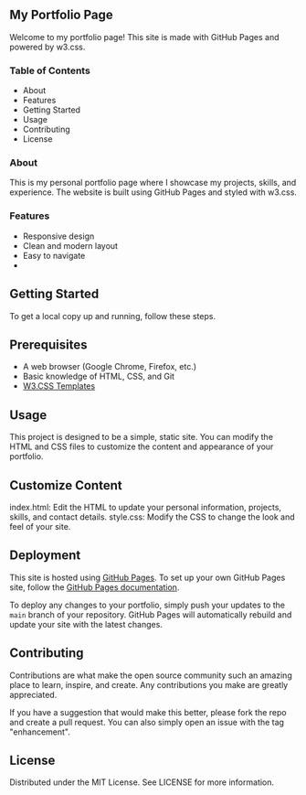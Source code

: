## My Portfolio Page
Welcome to my portfolio page! This site is made with GitHub Pages and powered by w3.css.

### Table of Contents
- About
- Features
- Getting Started
- Usage
- Contributing
- License

### About
This is my personal portfolio page where I showcase my projects, skills, and experience. The website is built using GitHub Pages and styled with w3.css.

### Features

- Responsive design
- Clean and modern layout
- Easy to navigate
- 
## Getting Started
To get a local copy up and running, follow these steps.

## Prerequisites
- A web browser (Google Chrome, Firefox, etc.)
- Basic knowledge of HTML, CSS, and Git
- [W3.CSS Templates](https://www.w3schools.com/w3css/w3css_templates.asp)

## Usage
This project is designed to be a simple, static site. You can modify the HTML and CSS files to customize the content and appearance of your portfolio.

## Customize Content
index.html: Edit the HTML to update your personal information, projects, skills, and contact details.
style.css: Modify the CSS to change the look and feel of your site.

## Deployment

This site is hosted using [GitHub Pages](https://pages.github.com/). To set up your own GitHub Pages site, follow the [GitHub Pages documentation](https://docs.github.com/en/pages/getting-started-with-github-pages).

To deploy any changes to your portfolio, simply push your updates to the `main` branch of your repository. GitHub Pages will automatically rebuild and update your site with the latest changes.


## Contributing
Contributions are what make the open source community such an amazing place to learn, inspire, and create. Any contributions you make are greatly appreciated.

If you have a suggestion that would make this better, please fork the repo and create a pull request. You can also simply open an issue with the tag "enhancement".

## License
Distributed under the MIT License. See LICENSE for more information.
